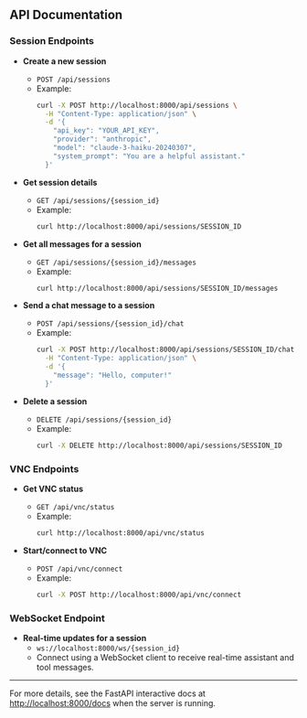 

## API Documentation

### Session Endpoints

- **Create a new session**
  - `POST /api/sessions`
  - Example:
    ```bash
    curl -X POST http://localhost:8000/api/sessions \
      -H "Content-Type: application/json" \
      -d '{
        "api_key": "YOUR_API_KEY",
        "provider": "anthropic",
        "model": "claude-3-haiku-20240307",
        "system_prompt": "You are a helpful assistant."
      }'
    ```

- **Get session details**
  - `GET /api/sessions/{session_id}`
  - Example:
    ```bash
    curl http://localhost:8000/api/sessions/SESSION_ID
    ```

- **Get all messages for a session**
  - `GET /api/sessions/{session_id}/messages`
  - Example:
    ```bash
    curl http://localhost:8000/api/sessions/SESSION_ID/messages
    ```

- **Send a chat message to a session**
  - `POST /api/sessions/{session_id}/chat`
  - Example:
    ```bash
    curl -X POST http://localhost:8000/api/sessions/SESSION_ID/chat \
      -H "Content-Type: application/json" \
      -d '{
        "message": "Hello, computer!"
      }'
    ```

- **Delete a session**
  - `DELETE /api/sessions/{session_id}`
  - Example:
    ```bash
    curl -X DELETE http://localhost:8000/api/sessions/SESSION_ID
    ```

### VNC Endpoints

- **Get VNC status**
  - `GET /api/vnc/status`
  - Example:
    ```bash
    curl http://localhost:8000/api/vnc/status
    ```

- **Start/connect to VNC**
  - `POST /api/vnc/connect`
  - Example:
    ```bash
    curl -X POST http://localhost:8000/api/vnc/connect
    ```

### WebSocket Endpoint

- **Real-time updates for a session**
  - `ws://localhost:8000/ws/{session_id}`
  - Connect using a WebSocket client to receive real-time assistant and tool messages.

---

For more details, see the FastAPI interactive docs at [http://localhost:8000/docs](http://localhost:8000/docs) when the server is running.
